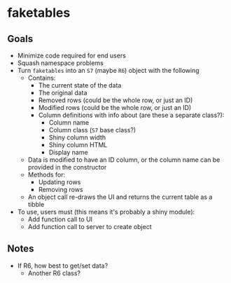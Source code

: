# faketables

<!-- badges: start -->
<!-- badges: end -->

## Goals

- Minimize code required for end users
- Squash namespace problems
- Turn `faketables` into an `S7` (maybe `R6`) object with the following
  - Contains:
    - The current state of the data
    - The original data
    - Removed rows (could be the whole row, or just an ID)
    - Modified rows (could be the whole row, or just an ID)
    - Column definitions with info about (are these a separate class?):
      - Column name
      - Column class (`S7` base class?)
      - Shiny column width
      - Shiny column HTML
      - Display name
  - Data is modified to have an ID column, or the column name can be provided in the constructor
  - Methods for:
    - Updating rows
    - Removing rows
  - An object call re-draws the UI and returns the current table as a tibble
- To use, users must (this means it's probably a shiny module):
  - Add function call to UI
  - Add function call to server to create object


## Notes

- If R6, how best to get/set data?
  - Another R6 class?
